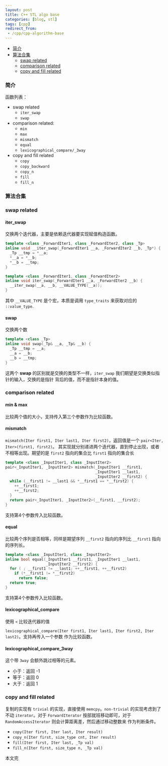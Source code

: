```yaml
---
layout: post
title: C++ STL algo base
categories: [blog, stl]
tags: [cpp]
redirect_from:
 - /cpp/cpp-algorithm-base
---
```


+ [简介](#intro)
+ [算法合集](#algo-col)
  + [swap related](#swap-related)
  + [comparison related](#compare-related)
  + [copy and fill related](#copy-fill-related)

<a id="intro"></a>

### 简介

函数列表：

+ swap related
  + `iter_swap`
  + `swap`
+ comparison related:
  + `min`
  + `max`
  + `mismatch`
  + `equal`
  + `lexicographical_compare/_3way`
+ copy and fill related
  + `copy`
  + `copy_backward`
  + `copy_n`
  + `fill`
  + `fill_n`

<a id="algo-col"></a>

### 算法合集

<a id="swap-related"></a>

### swap related

#### iter_swap

交换两个迭代器，主要是依赖迭代器要实现赋值构造函数。

```cpp
template <class _ForwardIter1, class _ForwardIter2, class _Tp>
inline void __iter_swap(_ForwardIter1 __a, _ForwardIter2 __b, _Tp*) {
  _Tp __tmp = *__a;
  *__a = *__b;
  *__b = __tmp;
}

template <class _ForwardIter1, class _ForwardIter2>
inline void iter_swap(_ForwardIter1 __a, _ForwardIter2 __b) {
  __iter_swap(__a, __b, __VALUE_TYPE(__a));
}
```

其中 `__VALUE_TYPE` 是个宏，本质是调用 `type_traits` 来获取对应的 `::value_type`.

#### swap

交换两个数

```cpp
template <class _Tp>
inline void swap(_Tp& __a, _Tp& __b) {
  _Tp __tmp = __a;
  __a = __b;
  __b = __tmp;
}
```

这两个 **swap** 的区别就是交换的类型不一样，`iter_swap` 我们期望是交换类似指针的输入，交换的是指针
背后的值，而不是指针本身的值。

<a id="compare-related"></a>

### comparison related

#### min & max

比较两个值的大小，支持传入第三个参数作为比较函数。

#### mismatch


`mismatch(Iter first1, Iter last1, Iter first2)`，返回值是一个 `pair<Iter, Iter>(first1, first2)`。
其实现就分别递进两个迭代器，直到停止出现，或者不相等出现。期望的是 `first2` 指向的集合比 `first1`
指向的集合长

```cpp
template <class _InputIter1, class _InputIter2>
pair<_InputIter1, _InputIter2> mismatch(_InputIter1 __first1,
                                        _InputIter1 __last1,
                                        _InputIter2 __first2) {
  while (__first1 != __last1 && *__first1 == *__first2) {
    ++__first1;
    ++__first2;
  }
  return pair<_InputIter1, _InputIter2>(__first1, __first2);
}
```

支持第4个参数传入比较函数。

#### equal

比较两个序列是否相等，同样是期望序列 `__first2` 指向的序列比 `__first1` 指向的序列长。

```cpp
template <class _InputIter1, class _InputIter2>
inline bool equal(_InputIter1 __first1, _InputIter1 __last1,
                  _InputIter2 __first2) {
  for ( ; __first1 != __last1; ++__first1, ++__first2)
    if (*__first1 != *__first2)
      return false;
  return true;
}
```

支持第4个参数传入比较函数。

#### lexicographical_compare

使用 `<` 比较迭代器的值

`lexicographical_compare(Iter first1, Iter last1, Iter first2, Iter last2)`。支持再传入一个参数
作为比较函数。

#### lexicographical_compare_3way

这个带 `3way` 会额外跳过相等的元素。

+ 小于：返回 -1
+ 等于：返回 0
+ 大于：返回 1

<a id="copy-fill-related"></a>

### copy and fill related

复制的实现有 `trivial` 的实现，直接使用 `memcpy`。`non-trivial` 的实现考虑到了不动 `iterator`。对于
`ForwardIterator` 按部就班移动即可，对于 `RandomAccessIterator` 则会计算距离差，然后通过移动整数来
作为判断条件。

+ `copy(Iter first, Iter last, Iter result)`
+ `copy_n(Iter first, size_type cnt, Iter result)`
+ `fill(Iter first, Iter last, _Tp val)`
+ `fill_n(Iter first, size_type n, _Tp val)`

本文完
